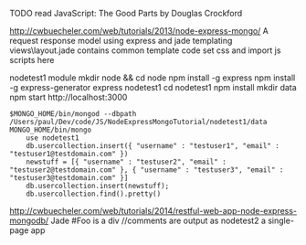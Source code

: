 TODO
	read JavaScript: The Good Parts by Douglas Crockford

http://cwbuecheler.com/web/tutorials/2013/node-express-mongo/
A request response model using express and jade templating
views\layout.jade contains common template code
	set css and import js scripts here


nodetest1 module
	mkdir node && cd node
	npm install -g express
	npm install -g express-generator
	express nodetest1
	cd nodetest1
		npm install
		mkdir data
		npm start
		http://localhost:3000


	$MONGO_HOME/bin/mongod --dbpath /Users/paul/Dev/code/JS/NodeExpressMongoTutorial/nodetest1/data
	MONGO_HOME/bin/mongo
		use nodetest1
		db.usercollection.insert({ "username" : "testuser1", "email" : "testuser1@testdomain.com" })
		newstuff = [{ "username" : "testuser2", "email" : "testuser2@testdomain.com" }, { "username" : "testuser3", "email" : "testuser3@testdomain.com" }]
		db.usercollection.insert(newstuff);
		db.usercollection.find().pretty()


http://cwbuecheler.com/web/tutorials/2014/restful-web-app-node-express-mongodb/
Jade
	#Foo is a div
	//comments are output as <!-- xx -->
nodetest2
	a single-page app
	